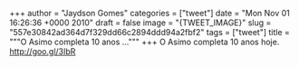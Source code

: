 
+++
author = "Jaydson Gomes"
categories = ["tweet"]
date = "Mon Nov 01 16:26:36 +0000 2010"
draft = false
image = "{TWEET_IMAGE}"
slug = "557e30842ad364d7f329dd66c2894ddd94a2fbf2"
tags = ["tweet"]
title = """O Asimo completa 10 anos ..."""
+++
O Asimo completa 10 anos hoje. http://goo.gl/3IbR

